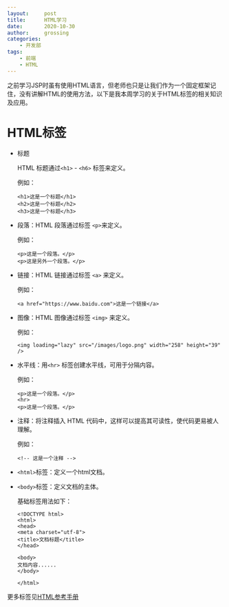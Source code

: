 ```yaml
---
layout:     post
title:      HTML学习
date:       2020-10-30
author:     grossing
categories:
    - 开发部
tags:
    - 前端
    - HTML
---
```




之前学习JSP时虽有使用HTML语言，但老师也只是让我们作为一个固定框架记住，没有讲解HTML的使用方法，以下是我本周学习的关于HTML标签的相关知识及应用。



# HTML标签

- 标题

  HTML 标题通过`<h1>` - `<h6>` 标签来定义。

  例如：

  ```
  <h1>这是一个标题</h1>
  <h2>这是一个标题</h2>
  <h3>这是一个标题</h3>
  ```

- 段落：HTML 段落通过标签 `<p>`来定义。

  例如：

  ```
  <p>这是一个段落。</p>
  <p>这是另外一个段落。</p>
  ```

- 链接：HTML 链接通过标签 `<a>` 来定义。

  例如：

  ```
  <a href="https://www.baidu.com">这是一个链接</a>
  ```

- 图像：HTML 图像通过标签 `<img>` 来定义。

  例如：

  ```
  <img loading="lazy" src="/images/logo.png" width="258" height="39" />
  ```

- 水平线：用`<hr>` 标签创建水平线，可用于分隔内容。

  例如：

  ```
  <p>这是一个段落。</p>
  <hr>
  <p>这是一个段落。</p>
  ```

- 注释：将注释插入 HTML 代码中，这样可以提高其可读性，使代码更易被人理解。

  例如：

  ```
  <!-- 这是一个注释 -->
  ```

- `<html>`标签：定义一个html文档。

- `<body>`标签：定义文档的主体。

  基础标签用法如下：

  ```
  <!DOCTYPE html>
  <html>
  <head>
  <meta charset="utf-8">
  <title>文档标题</title>
  </head>
   
  <body>
  文档内容......
  </body>
   
  </html>
  ```

更多标签见[HTML参考手册](https://www.runoob.com/tags/ref-byfunc.html)
